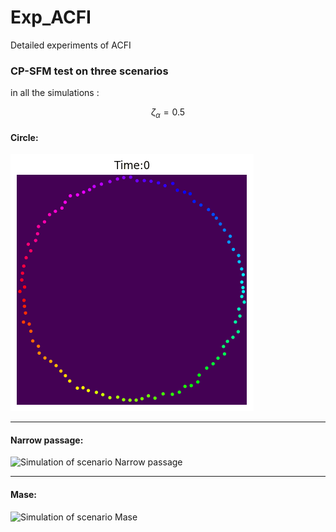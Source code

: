 # Exp_ACFI

Detailed experiments of ACFI

### CP-SFM test on three scenarios

in all the simulations :

$$\zeta_\alpha = 0.5$$

#### Circle:

![Simulation of scenario Circle](./image/GIFcircle.gif)

---

#### Narrow passage:

![Simulation of scenario Narrow passage](./image/GIFnarrow.gif)

---

#### Mase:

![Simulation of scenario Mase](./image/GIFmaze.gif)